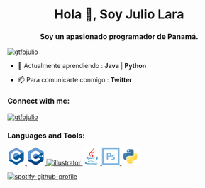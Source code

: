 <h1 align="center">Hola 👋, Soy Julio Lara</h1>
<h3 align="center">Soy un apasionado programador de Panamá.</h3>

<p align="left"> <a href="https://twitter.com/gtfojulio" target="blank"><img src="https://img.shields.io/twitter/follow/gtfojulio?logo=twitter&style=for-the-badge" alt="gtfojulio" /></a> </p>

- 🌱 Actualmente aprendiendo : **Java** | **Python**

- 📫 Para comunicarte conmigo : **Twitter**

<h3 align="left">Connect with me:</h3>
<p align="left">
<a href="https://twitter.com/gtfojulio" target="blank"><img align="center" src="https://raw.githubusercontent.com/rahuldkjain/github-profile-readme-generator/master/src/images/icons/Social/twitter.svg" alt="gtfojulio" height="30" width="40" /></a>
</p>




<h3 align="left">Languages and Tools:</h3>
<p align="left"> <a href="https://www.cprogramming.com/" target="_blank" rel="noreferrer"> <img src="https://raw.githubusercontent.com/devicons/devicon/master/icons/c/c-original.svg" alt="c" width="40" height="40"/> </a> <a href="https://www.w3schools.com/cpp/" target="_blank" rel="noreferrer"> <img src="https://raw.githubusercontent.com/devicons/devicon/master/icons/cplusplus/cplusplus-original.svg" alt="cplusplus" width="40" height="40"/> </a> <a href="https://www.adobe.com/in/products/illustrator.html" target="_blank" rel="noreferrer"> <img src="https://www.vectorlogo.zone/logos/adobe_illustrator/adobe_illustrator-icon.svg" alt="illustrator" width="40" height="40"/> </a> <a href="https://www.java.com" target="_blank" rel="noreferrer"> <img src="https://raw.githubusercontent.com/devicons/devicon/master/icons/java/java-original.svg" alt="java" width="40" height="40"/> </a> <a href="https://www.photoshop.com/en" target="_blank" rel="noreferrer"> <img src="https://raw.githubusercontent.com/devicons/devicon/master/icons/photoshop/photoshop-line.svg" alt="photoshop" width="40" height="40"/> </a> <a href="https://www.python.org" target="_blank" rel="noreferrer"> <img src="https://raw.githubusercontent.com/devicons/devicon/master/icons/python/python-original.svg" alt="python" width="40" height="40"/> </a> </p>

[![spotify-github-profile](https://spotify-github-profile.vercel.app/api/view?uid=sf36aglb533tseotu9xlcfo0k&cover_image=true&theme=default&show_offline=false&background_color=121212&interchange=false)](https://github.com/kittinan/spotify-github-profile)
